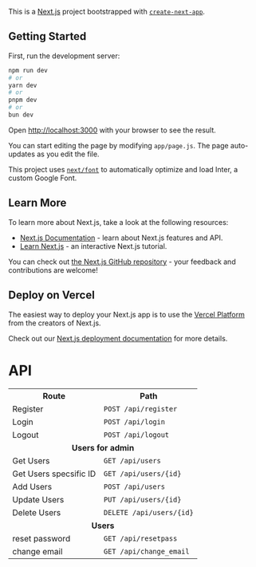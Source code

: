 This is a [Next.js](https://nextjs.org/) project bootstrapped with [`create-next-app`](https://github.com/vercel/next.js/tree/canary/packages/create-next-app).

## Getting Started

First, run the development server:

```bash
npm run dev
# or
yarn dev
# or
pnpm dev
# or
bun dev
```

Open [http://localhost:3000](http://localhost:3000) with your browser to see the result.

You can start editing the page by modifying `app/page.js`. The page auto-updates as you edit the file.

This project uses [`next/font`](https://nextjs.org/docs/basic-features/font-optimization) to automatically optimize and load Inter, a custom Google Font.

## Learn More

To learn more about Next.js, take a look at the following resources:

- [Next.js Documentation](https://nextjs.org/docs) - learn about Next.js features and API.
- [Learn Next.js](https://nextjs.org/learn) - an interactive Next.js tutorial.

You can check out [the Next.js GitHub repository](https://github.com/vercel/next.js/) - your feedback and contributions are welcome!

## Deploy on Vercel

The easiest way to deploy your Next.js app is to use the [Vercel Platform](https://vercel.com/new?utm_medium=default-template&filter=next.js&utm_source=create-next-app&utm_campaign=create-next-app-readme) from the creators of Next.js.

Check out our [Next.js deployment documentation](https://nextjs.org/docs/deployment) for more details.

# API
<html>
    <table>
        <tr>
            <th>Route</th>
            <th>Path</th>
        </tr>
        <tr>
            <td>Register</td>
            <td><code>POST /api/register</code></td>
        </tr>
        <tr>
            <td>Login</td>
            <td><code>POST /api/login</code></td>
        </tr>
        <tr>
            <td>Logout</td>
            <td><code>POST /api/logout</code></td>
        </tr>
        <tr>
            <td colspan="2" style="text-align: center"><b>Users for admin</b></td>
        </tr>
        <tr>
            <td>Get Users</td>
            <td><code>GET /api/users</code></td>
        </tr>
        <tr>
            <td>Get Users specsific ID</td>
            <td><code>GET /api/users/{id}</code></td>
        </tr>
        <tr>
            <td>Add Users</td>
            <td><code>POST /api/users</code></td>
        </tr>
        <tr>
            <td>Update Users</td>
            <td><code>PUT /api/users/{id}</code></td>
        </tr>
        <tr>
            <td>Delete Users</td>
            <td><code>DELETE /api/users/{id}</code></td>
        </tr>
        <tr>
            <td colspan="2" style="text-align: center"><b>Users</b></td>
        </tr>
        <tr>
            <td>reset password</td>
            <td><code>GET /api/resetpass</code></td>
        </tr>
        <tr>
            <td>change email</td>
            <td><code>GET /api/change_email</code></td>
        </tr>
    </table>
</html>